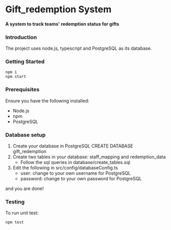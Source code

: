 # Gift_redemption System
#### A system to track teams' redemption status for gifts

### Introduction

The project uses node.js, typescript and PostgreSQL as its database.

### Getting Started

    npm i
    npm start


### Prerequisites

Ensure you have the following installed:
- Node.js
- npm
- PostgreSQL

### Database setup

1. Create your database in PostgreSQL
        CREATE DATABASE gift_redemption
2. Create two tables in your database: staff_mapping and redemption_data
    - Follow the sql queries in database/create_tables.sql
3. Edit the following in src/config/databaseConfig.ts
    - user: change to your own username for PostgreSQL
    - password: change to your own password for PostgreSQL

and you are done!

### Testing

To run unit test:

    npm test



